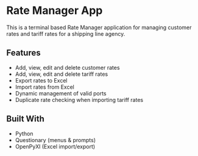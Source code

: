 # Rate Manager App

This is a terminal based Rate Manager application for managing customer rates and tariff rates for a shipping line agency.

## Features
- Add, view, edit and delete customer rates
- Add, view, edit and delete tariff rates
- Export rates to Excel
- Import rates from Excel
- Dynamic management of valid ports
- Duplicate rate checking when importing tariff rates

## Built With
- Python
- Questionary (menus & prompts)
- OpenPyXl (Excel import/export)
